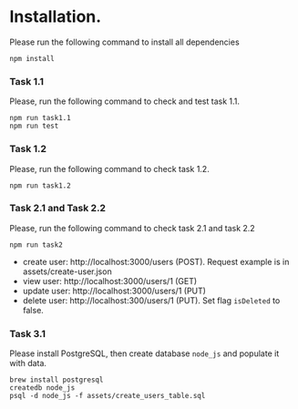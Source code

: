 # Installation.

Please run the following command to install all dependencies
```
npm install
```

### Task 1.1

Please, run the following command to check and test task 1.1.
```
npm run task1.1
npm run test
```

### Task 1.2

Please, run the following command to check task 1.2.
```
npm run task1.2
```

### Task 2.1 and Task 2.2

Please, run the following command to check task 2.1 and task 2.2
```
npm run task2
```
- create user: http://localhost:3000/users (POST). Request example is in assets/create-user.json
- view user: http://localhost:3000/users/1 (GET)
- update user: http://localhost:3000/users/1 (PUT)
- delete user: http://localhost:300/users/1 (PUT). Set flag `isDeleted` to false.

### Task 3.1

Please install PostgreSQL, then create database `node_js` and populate it with data.

```
brew install postgresql
createdb node_js
psql -d node_js -f assets/create_users_table.sql
```

